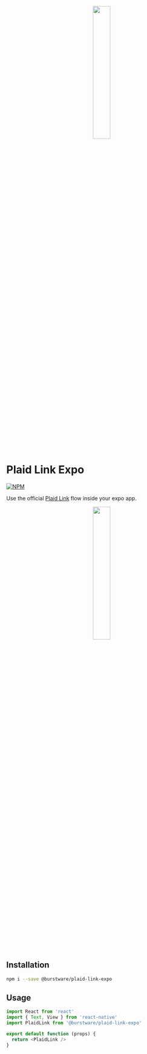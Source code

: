<p align="center">
  <a href="https://burstware.com">
      <img src="https://s3-us-west-2.amazonaws.com/burstware.com/img/burstware+horizontal.png" width="30%" />
  </a>
</p>

# Plaid Link Expo

[![NPM](https://img.shields.io/badge/npm-1.0.2-blue)](https://www.npmjs.org/@burstware/react-native-portal)

Use the official [Plaid Link](https://plaid.com/docs/link/) flow inside your expo app.

<p align="center">
  <a href="https://www.burstware.com/plaid-link-expo">
      <img src="https://plaid.com/assets/img/products/link-example-img.png" width="30%" />
  </a>
</p>

## Installation

```bash
npm i --save @burstware/plaid-link-expo
```

## Usage

```typescript
import React from 'react'
import { Text, View } from 'react-native'
import PlaidLink from '@burstware/plaid-link-expo'

export default function (props) {
  return <PlaidLink />
}
```
